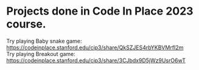 # Projects done in Code In Place 2023 course.
Try playing Baby snake game: https://codeinplace.stanford.edu/cip3/share/QkSZJES4rbYKBVMrfI2m <br />
Try playing Breakout game: https://codeinplace.stanford.edu/cip3/share/3CJbdx9D5jWz9UsrO6wT

